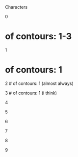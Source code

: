 Characters

0
# of contours: 1-3

1
# of contours: 1

2
\# of contours: 1 (almost always)

3
\# of contours: 1 (i think)

4

5

6

7

8

9

